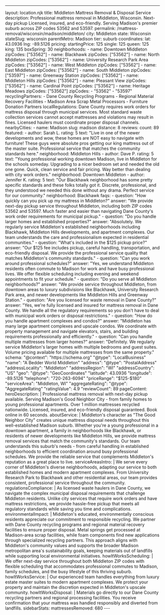 ---
layout: location.njk
title: Middleton Mattress Removal & Disposal Service
description: Professional mattress removal in Middleton, Wisconsin. Next-day pickup Licensed, insured, and eco-friendly. Serving Madison's premier suburb across ZIP codes 53562 and 53597.
permalink: /mattress-removal/wisconsin/madison/middleton/
city: Middleton state: Wisconsin stateSlug: wisconsin parentMetro: Madison tier: suburb coordinates: lat: 43.0936 lng: -89.5126 pricing: startingPrice: 125 single: 125 queen: 125 king: 135 boxSpring: 30 neighborhoods: - name: Downtown Middleton zipCodes: ["53562"] - name: Blackhawk zipCodes: ["53562"] - name: North Middleton zipCodes: ["53562"] - name: University Research Park Area zipCodes: ["53562"] - name: West Middleton zipCodes: ["53562"] - name: East Middleton zipCodes: ["53562"] - name: South Middleton zipCodes: ["53597"] - name: Greenway Station zipCodes: ["53562"] - name: Middleton Hills zipCodes: ["53562"] - name: Pleasant View zipCodes: ["53562"] - name: Cardinal Point zipCodes: ["53562"] - name: Heritage Meadows zipCodes: ["53562"] zipCodes: - "53562" - "53597" recyclingPartners: - Dane County Recycling Programs - Regional Material Recovery Facilities - Madison Area Scrap Metal Processors - Furniture Donation Partners localRegulations: Dane County requires work orders for mattress disposal through municipal services. Most standard waste collection services cannot accept mattresses and violations may result in fines. Licensed haulers must coordinate proper disposal channels. nearbyCities: - name: Madison slug: madison distance: 8 reviews: count: 89 featured: - author: Sarah L. rating: 5 text: "Live in one of the newer developments and wow, these homes are NOT easy to navigate with furniture! These guys were absolute pros getting our king mattress out of the master suite. Professional service that matches the community standards here." neighborhood: Middleton Hills - author: Dave P. rating: 5 text: "Young professional working downtown Madison, live in Middleton for the schools someday. Upgrading to a nicer bedroom set and needed the old one gone. Quick, clean service and fair pricing. Way better than dealing with city work orders." neighborhood: Downtown Middleton - author: Jennifer K. rating: 5 text: "Our Blackhawk neighborhood has some pretty specific standards and these folks totally got it. Discrete, professional, and they understood we needed this done without any drama. Perfect service for our community." neighborhood: Blackhawk faqs: - question: "How quickly can you pick up my mattress in Middleton?" answer: "We provide next-day pickup service throughout Middleton, including both ZIP codes 53562 and 53597. Much faster and easier than navigating Dane County's work order requirements for municipal pickup." - question: "Do you handle larger homes and established properties?" answer: "Absolutely. We regularly service Middleton's established neighborhoods including Blackhawk, Middleton Hills developments, and apartment complexes. Our team understands the care and professionalism expected in residential communities." - question: "What's included in the $125 pickup price?" answer: "Our $125 fee includes pickup, careful handling, transportation, and eco-friendly disposal. We provide the professional service quality that matches Middleton's community standards." - question: "Can you work around professional schedules?" answer: "Yes, we understand Middleton residents often commute to Madison for work and have busy professional lives. We offer flexible scheduling including evening and weekend appointments to fit your schedule." - question: "Do you serve all Middleton neighborhoods?" answer: "We provide service throughout Middleton, from downtown areas to luxury subdivisions like Blackhawk, University Research Park area, and newer developments like Middleton Hills and Greenway Station." - question: "Are you licensed for waste removal in Dane County?" answer: "Yes, we're fully licensed and insured for mattress removal in Dane County. We handle all the regulatory requirements so you don't have to deal with municipal work orders or disposal restrictions." - question: "How do you handle apartment complexes and condos?" answer: "Middleton has many large apartment complexes and upscale condos. We coordinate with property management and navigate elevators, stairs, and building requirements professionally and efficiently." - question: "Can you handle multiple mattresses from larger homes?" answer: "Definitely. We regularly service Middleton's larger homes with multiple bedrooms and guest suites. Volume pricing available for multiple mattresses from the same property." schema: "@context": "https://schema.org" "@type": "LocalBusiness" "name": "A Bedder World Middleton" "address": "@type": "PostalAddress" "addressLocality": "Middleton" "addressRegion": "WI" "addressCountry": "US" "geo": "@type": "GeoCoordinates" "latitude": 43.0936 "longitude": -89.5126 "telephone": "720-263-6094" "priceRange": "$125-$180" "serviceArea": "Middleton, WI" "aggregateRating": "@type": "AggregateRating" "ratingValue": 4.9 "reviewCount": 89 pageContent: heroDescription: | Professional mattress removal with next-day pickup available. Serving Madison's Good Neighbor City - from family homes to young professional apartments. Over 1 million mattresses recycled nationwide. Licensed, insured, and eco-friendly disposal guaranteed. Book online in 60 seconds. aboutService: | Middleton's character as "The Good Neighbor City" creates unique mattress disposal needs throughout this well-established Madison suburb. Whether you're a young professional in a downtown apartment, a family in neighborhoods like Blackhawk, or residents of newer developments like Middleton Hills, we provide mattress removal services that match the community's standards. Our team understands this suburb's needs - from careful handling in established neighborhoods to efficient coordination around busy professional schedules. We provide the reliable service that complements Middleton's reputation as a great place to live. serviceAreasIntro: | We serve every corner of Middleton's diverse neighborhoods, adapting our service to both established homes and modern apartment complexes. From University Research Park to Blackhawk and other residential areas, our team provides consistent, professional service throughout the community. regulationsCompliance: | As licensed waste haulers in Dane County, we navigate the complex municipal disposal requirements that challenge Middleton residents. Unlike city services that require work orders and have mattress restrictions, we provide hassle-free pickup that meets all regulatory standards while saving you time and complications. environmentalImpact: | Middleton's educated, environmentally conscious residents appreciate our commitment to responsible recycling. We partner with Dane County recycling programs and regional material recovery facilities to ensure proper disposal. Metal springs get processed at Madison-area scrap facilities, while foam components find new applications through specialized recycling partners. This approach aligns with Middleton's community values and supports the broader Madison metropolitan area's sustainability goals, keeping materials out of landfills while supporting local environmental initiatives. howItWorksScheduling: | We offer next-day service throughout both Middleton ZIP codes with flexible scheduling that accommodates professional commutes to Madison, family schedules, and the busy lifestyle of this thriving suburb. howItWorksService: | Our experienced team handles everything from luxury estate master suites to modern apartment complexes. We protect your property and maintain the discretion expected in Middleton's upscale community. howItWorksDisposal: | Materials go directly to our Dane County recycling partners and regional processing facilities. You receive confirmation that your mattress was handled responsibly and diverted from landfills. sidebarStats: mattressesRemoved: 680 ---